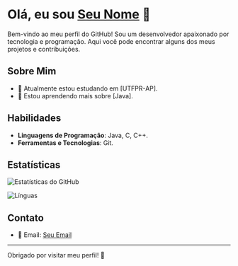 # Olá, eu sou [Seu Nome](https://github.com/seu-usuario) 👋

Bem-vindo ao meu perfil do GitHub! Sou um desenvolvedor apaixonado por tecnologia e programação. Aqui você pode encontrar alguns dos meus projetos e contribuições.

## Sobre Mim

- 🔭 Atualmente estou estudando em [UTFPR-AP].
- 🌱 Estou aprendendo mais sobre [Java].

## Habilidades

- **Linguagens de Programação**: Java, C, C++.
- **Ferramentas e Tecnologias**: Git.

## Estatísticas

![Estatísticas do GitHub](https://github-readme-stats.vercel.app/api?username=seu-usuario&show_icons=true&hide_title=true&hide=prs&count_private=true&hide_border=true&theme=radical)

![Línguas](https://github-readme-stats.vercel.app/api/top-langs/?username=seu-usuario&hide=html&layout=compact&hide_border=true&theme=radical)

## Contato

- 📧 Email: [Seu Email](lorenzobrugnolocontato@gmail.com)

---

Obrigado por visitar meu perfil! 🚀


